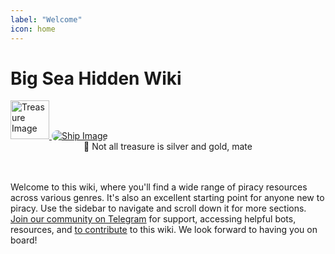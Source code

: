 ```yaml
---
label: "Welcome"
icon: home
---
```



# Big Sea Hidden Wiki

<figure class="content-center">
  
  <figcaption class="caption"></figcaption>
</figure>

<a href="#">
  <img src="https://cdn.jsdelivr.net/gh/vibestepler/picx-images-hosting@master/20231028/treasure.7ek0u1ka5ke8.webp" width="62" alt="Treasure Image">
</a>
<a href="#">
  <img src="https://cdn.jsdelivr.net/gh/vibestepler/picx-images-hosting@master/20231028/ship.59tf2ixg1itc.gif" alt="Ship Image" style="border-radius: 15px;">
</a>


<br>
<center><span class="no-link inline-flex items-center justify-center font-medium leading-none whitespace-nowrap text-gray-600 bg-white border border-gray-300 dark:text-dark-350 dark:border-dark-450 dark:bg-dark-450 h-6 px-2 text-xs rounded-md" ><span>🥂 Not all treasure is silver and gold, mate </span></center>

<br>
<br>
  
<p>Welcome to this wiki, where you'll find a wide range of piracy resources across various genres. It's also an excellent starting point for anyone new to piracy. Use the sidebar to navigate and scroll down it for more sections. <a target="_blank" href="https://t.me/BINCCHUBchat">Join our community on Telegram</a> for support, accessing helpful bots, resources, and <a target="_blank" href="contribute/">to contribute</a> to this wiki. We look forward to having you on board!</p>
